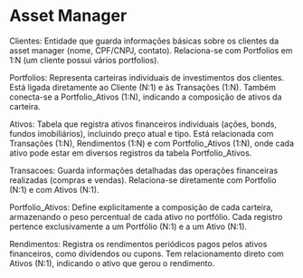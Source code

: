 # Asset Manager


Clientes: 
Entidade que guarda informações básicas sobre os clientes da asset manager (nome, CPF/CNPJ, contato). Relaciona-se com Portfolios em 1:N (um cliente possui vários portfolios).

Portfolios: 
Representa carteiras individuais de investimentos dos clientes. Está ligada diretamente ao Cliente (N:1) e às Transações (1:N). Também conecta-se a Portfolio_Ativos (1:N), indicando a composição de ativos da carteira.

Ativos:
Tabela que registra ativos financeiros individuais (ações, bonds, fundos imobiliários), incluindo preço atual e tipo. Está relacionada com Transações (1:N), Rendimentos (1:N) e com Portfolio_Ativos (1:N), onde cada ativo pode estar em diversos registros da tabela Portfolio_Ativos.

Transacoes:
Guarda informações detalhadas das operações financeiras realizadas (compras e vendas). Relaciona-se diretamente com Portfolio (N:1) e com Ativos (N:1).

Portfolio_Ativos:
Define explicitamente a composição de cada carteira, armazenando o peso percentual de cada ativo no portfólio. Cada registro pertence exclusivamente a um Portfólio (N:1) e a um Ativo (N:1).

Rendimentos:
Registra os rendimentos periódicos pagos pelos ativos financeiros, como dividendos ou cupons. Tem relacionamento direto com Ativos (N:1), indicando o ativo que gerou o rendimento.
